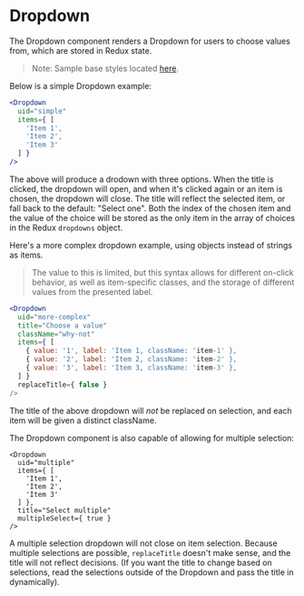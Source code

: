 # Dropdown

The Dropdown component renders a Dropdown for users to choose values from, which are stored in Redux state.

> Note: Sample base styles located [here](./Dropdown.scss).

Below is a simple Dropdown example:

```jsx
<Dropdown
  uid="simple"
  items={ [
    'Item 1',
    'Item 2',
    'Item 3'
  ] }
/>
```

The above will produce a drodown with three options. When the title is clicked, the dropdown will open, and when it's clicked again or an item is chosen, the dropdown will close. The title will reflect the selected item, or fall back to the default: "Select one". Both the index of the chosen item and the value of the choice will be stored as the only item in the array of choices in the Redux `dropdowns` object.

Here's a more complex dropdown example, using objects instead of strings as items.

> The value to this is limited, but this syntax allows for different on-click behavior, as well as item-specific classes, and the storage of different values from the presented label.

```jsx
<Dropdown
  uid="more-complex"
  title="Choose a value"
  className="why-not"
  items={ [
    { value: '1', label: 'Item 1, className: 'item-1' },
    { value: '2', label: 'Item 2, className: 'item-2' },
    { value: '3', label: 'Item 3, className: 'item-3' },
  ] }
  replaceTitle={ false }
/>
```

The title of the above dropdown will *not* be replaced on selection, and each item will be given a distinct className.

The Dropdown component is also capable of allowing for multiple selection:

```
<Dropdown
  uid="multiple"
  items={ [
    'Item 1',
    'Item 2',
    'Item 3'
  ] },
  title="Select multiple"
  multipleSelect={ true }
/>
```

A multiple selection dropdown will not close on item selection. Because multiple selections are possible, `replaceTitle` doesn't make sense, and the title will not reflect decisions. (If you want the title to change based on selections, read the selections outside of the Dropdown and pass the title in dynamically).